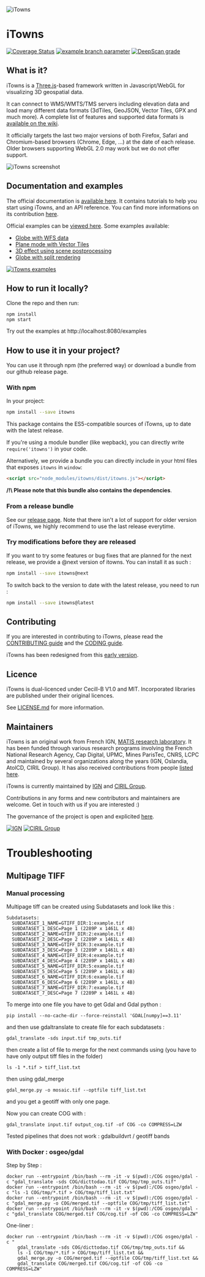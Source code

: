 ![iTowns](https://raw.githubusercontent.com/iTowns/itowns.github.io/master/images/itowns_logo_300x134.png)
# iTowns

[![Coverage Status](https://coveralls.io/repos/github/iTowns/itowns/badge.svg?branch=master)](https://coveralls.io/github/iTowns/itowns?branch=master)
[![example branch parameter](https://github.com/iTowns/itowns/actions/workflows/integration.yml/badge.svg?query=branch%3Amaster)](https://github.com/iTowns/itowns/actions/workflows/integration.yml?query=branch%3Amaster)
[![DeepScan grade](https://deepscan.io/api/teams/2856/projects/10991/branches/159107/badge/grade.svg)](https://deepscan.io/dashboard#view=project&tid=2856&pid=10991&bid=159107)

## What is it?

iTowns is a [Three.js](https://threejs.org/)-based framework written in
Javascript/WebGL for visualizing 3D geospatial data.

It can connect to WMS/WMTS/TMS servers including elevation data and load many
different data formats (3dTiles, GeoJSON, Vector Tiles, GPX and much more). A
complete list of features and supported data formats is [available on the
wiki](https://github.com/iTowns/itowns/wiki/Supported-Features).

It officially targets the last two major versions of both Firefox, Safari and
Chromium-based browsers (Chrome, Edge, ...) at the date of each release. Older
browsers supporting WebGL 2.0 may work but we do not offer support.

![iTowns screenshot](https://raw.githubusercontent.com/iTowns/itowns.github.io/master/images/itownsReleaseXS.jpg)

## Documentation and examples

The official documentation is [available
here](http://www.itowns-project.org/itowns/docs/). It contains tutorials to help
you start using iTowns, and an API reference. You can find more informations on
its contribution [here](docs/README.md).

Official examples can be [viewed
here](http://www.itowns-project.org/itowns/examples/). Some examples available:

* [Globe with WFS data](http://www.itowns-project.org/itowns/examples/#source_stream_wfs_3d)
* [Plane mode with Vector Tiles](http://www.itowns-project.org/itowns/examples/#vector_tile_raster_2d)
* [3D effect using scene postprocessing](http://www.itowns-project.org/itowns/examples/#effects_stereo)
* [Globe with split rendering](http://www.itowns-project.org/itowns/examples/#effects_split)

[![iTowns examples](http://www.itowns-project.org/images/montage.jpg)](http://www.itowns-project.org/itowns/examples/)

## How to run it locally?

Clone the repo and then run:

```
npm install
npm start
```

Try out the examples at http://localhost:8080/examples

## How to use it in your project?

You can use it through npm (the preferred way) or download a bundle from our
github release page.

### With npm

In your project:

```bash
npm install --save itowns
```

This package contains the ES5-compatible sources of iTowns, up to date with the latest release.

If you're using a module bundler (like wepback), you can directly write
`require('itowns')` in your code.

Alternatively, we provide a bundle you can directly include in your html files
that exposes `itowns` in `window`:

```html
<script src="node_modules/itowns/dist/itowns.js"></script>
```

**/!\ Please note that this bundle also contains the dependencies**.

### From a release bundle

See our [release page](https://github.com/iTowns/itowns/releases). Note that
there isn't a lot of support for older version of iTowns, we highly recommend to
use the last release everytime.

### Try modifications before they are released

If you want to try some features or bug fixes that are planned for the next release, we provide
a @next version of itowns. You can install it as such :

```bash
npm install --save itowns@next
```

To switch back to the version to date with the latest release, you need to run :

```bash
npm install --save itowns@latest
```

## Contributing

If you are interested in contributing to iTowns, please read the [CONTRIBUTING
guide](CONTRIBUTING.md) and the [CODING guide](CODING.md).

iTowns has been redesigned from this [early version](https://github.com/iTowns/itowns-legacy).

## Licence

iTowns is dual-licenced under Cecill-B V1.0 and MIT.
Incorporated libraries are published under their original licences.

See [LICENSE.md](LICENSE.md) for more information.

## Maintainers

iTowns is an original work from French IGN, [MATIS research
laboratory](http://recherche.ign.fr/labos/matis/). It has been funded through
various research programs involving the French National Research Agency, Cap
Digital, UPMC, Mines ParisTec, CNRS, LCPC and maintained by several organizations
along the years (IGN, Oslandia, AtolCD, CIRIL Group). It has also received contributions from people [listed
here](CONTRIBUTORS.md).

iTowns is currently maintained by [IGN](http://www.ign.fr) and
[CIRIL Group](https://www.cirilgroup.com/en/). 

Contributions in any forms and new contributors and maintainers are welcome. Get in touch with us if you are interested :)

The governance of the project is open and explicited [here](https://github.com/iTowns/itowns-governance).

[![IGN](./img/logo_ign.png)](https://www.ign.fr)
[![CIRIL Group](./img/CIRIL_Group_logo.png)](https://www.cirilgroup.com/en/)


# Troubleshooting

## Multipage TIFF

### Manual processing

Multipage tiff can be created using Subdatasets and look like this :
```
Subdatasets:
  SUBDATASET_1_NAME=GTIFF_DIR:1:example.tif
  SUBDATASET_1_DESC=Page 1 (2289P x 1461L x 4B)
  SUBDATASET_2_NAME=GTIFF_DIR:2:example.tif
  SUBDATASET_2_DESC=Page 2 (2289P x 1461L x 4B)
  SUBDATASET_3_NAME=GTIFF_DIR:3:example.tif
  SUBDATASET_3_DESC=Page 3 (2289P x 1461L x 4B)
  SUBDATASET_4_NAME=GTIFF_DIR:4:example.tif
  SUBDATASET_4_DESC=Page 4 (2289P x 1461L x 4B)
  SUBDATASET_5_NAME=GTIFF_DIR:5:example.tif
  SUBDATASET_5_DESC=Page 5 (2289P x 1461L x 4B)
  SUBDATASET_6_NAME=GTIFF_DIR:6:example.tif
  SUBDATASET_6_DESC=Page 6 (2289P x 1461L x 4B)
  SUBDATASET_7_NAME=GTIFF_DIR:7:example.tif
  SUBDATASET_7_DESC=Page 7 (2289P x 1461L x 4B)
```

To merge into one file you have to get Gdal and Gdal python :

```
pip install --no-cache-dir --force-reinstall 'GDAL[numpy]==3.11'
```

and then use gdaltranslate to create file for each subdatasets : 

```
gdal_translate -sds input.tif tmp_outs.tif
```

then create a list of file to merge for the next commands using (you have to have only output tiff files in the folder)

```
ls -1 *.tif > tiff_list.txt 
```

then using gdal_merge

```
gdal_merge.py -o mosaic.tif --optfile tiff_list.txt
```

and you get a geotiff with only one page.

Now you can create COG with :

```
gdal_translate input.tif output_cog.tif -of COG -co COMPRESS=LZW
```

Tested pipelines that does not work : 
gdalbuildvrt / geotiff bands

### With Docker : osgeo/gdal

Step by Step :

```
docker run --entrypoint /bin/bash --rm -it -v $(pwd):/COG osgeo/gdal -c "gdal_translate -sds COG/dicttodao.tif COG/tmp/tmp_outs.tif"
docker run --entrypoint /bin/bash --rm -it -v $(pwd):/COG osgeo/gdal -c "ls -1 COG/tmp/*.tif > COG/tmp/tiff_list.txt"
docker run --entrypoint /bin/bash --rm -it -v $(pwd):/COG osgeo/gdal -c "gdal_merge.py -o COG/merged.tif --optfile COG/tmp/tiff_list.txt"
docker run --entrypoint /bin/bash --rm -it -v $(pwd):/COG osgeo/gdal -c "gdal_translate COG/merged.tif COG/cog.tif -of COG -co COMPRESS=LZW"
```

One-liner :

```
docker run --entrypoint /bin/bash --rm -it -v $(pwd):/COG osgeo/gdal -c "
    gdal_translate -sds COG/dicttodao.tif COG/tmp/tmp_outs.tif &&
    ls -1 COG/tmp/*.tif > COG/tmp/tiff_list.txt &&
    gdal_merge.py -o COG/merged.tif --optfile COG/tmp/tiff_list.txt &&
    gdal_translate COG/merged.tif COG/cog.tif -of COG -co COMPRESS=LZW"
```

